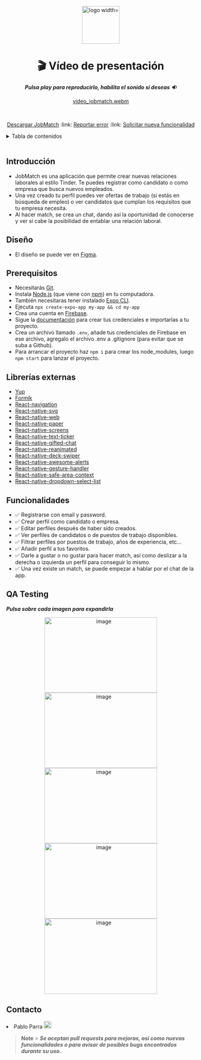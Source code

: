 <div align="center">
  <p align="center">   
    <image src="https://user-images.githubusercontent.com/98957023/222693439-c7cdb4da-89f0-414c-ac9e-f4a52cd5f800.png"        alt="logo width="200" height="100">
  </p>

# **:clapper: Vídeo de presentación**

**_Pulsa play para reproducirlo, habilita el sonido si deseas :sound:_**

[video_jobmatch.webm](https://user-images.githubusercontent.com/98957023/222695129-5df800a7-567a-4899-b8bc-4ab8f30e3b41.webm)

  <br />
  
  <p align="center">
    <a href="https://drive.google.com/file/d/1UD8evgeo8afK1Zifod-eAc6ROREokwjy/view?usp=share_link" target="_blank" rel="noopener noreferrer">Descargar JobMatch</a>
    :link:
    <a href="https://github.com/No-Country/C9-47-ft-ReactNative/issues" target="_blank">Reportar error</a>
    :link:
    <a href="https://github.com/No-Country/C9-47-ft-ReactNative/issues" target="_blank">Solicitar nueva funcionalidad</a>
  </p>
</div>

<details>
  <summary>Tabla de contenidos</summary>
  <ol>
    <li><a href="#introducción">Introducción</a></li>       
    <li><a href="#diseño">Diseño</a></li>   
    <li><a href="#prerequisitos">Prerequisitos</a></li>    
    <li><a href="#librerías-externas">Librerias externas</a></li>
    <li><a href="#funcionalidades">Funcionalidades</a></li>
    <li><a href="#qa-testing">QA Testing</a></li>
    <li><a href="#contacto">Contacto</a></li>
  </ol>
</details>

<br />

## Introducción

- JobMatch es una aplicación que permite crear nuevas relaciones laborales al estilo Tinder. Te puedes registrar como candidato o como empresa que busca nuevos empleados.
- Una vez creado tu perfil puedes ver ofertas de trabajo (si estás en búsqueda de empleo) o ver candidatos que cumplan los requisitos que tu empresa necesita.
- Al hacer match, se crea un chat, dando así la oportunidad de conocerse y ver si cabe la posibilidad de entablar una relación laboral.

## Diseño

- El diseño se puede ver en [Figma](https://www.figma.com/file/7LXyAnXTSPlwpIZfNyhl9T/JobMatch*?node-id=3%3A271&t=LuAB7656ZLoEoyh2-0).

## Prerequisitos

- Necesitarás [Git](https://git-scm.com).
- Instala [Node.js](https://nodejs.org/en/download/) (que viene con [npm](http://npmjs.com)) en tu computadora.
- También necesitaras tener instalado [Expo CLI](https://docs.expo.dev/workflow/expo-cli/).
- Ejecuta `npx create-expo-app my-app && cd my-app`
- Crea una cuenta en [Firebase](https://firebase.google.com/).
- Sigue la [documentación](https://firebase.google.com/docs/web/setup?hl=es-419) para crear tus credenciales e importarlas a tu proyecto.
- Crea un archivo llamado `.env`, añade tus credenciales de Firebase en ese archivo, agregalo el archivo .env a .gitignore (para evitar que se suba a Github).
- Para arrancar el proyecto haz `npm i` para crear los node_modules, luego `npm start` para lanzar el proyecto.
  <br />

## Librerías externas

- [Yup](https://github.com/jquense/yup)
- [Formik](https://formik.org/)
- [React-navigation](https://reactnavigation.org/)
- [React-native-svg](https://github.com/software-mansion/react-native-svg)
- [React-native-web](https://necolas.github.io/react-native-web/)
- [React-native-paper](https://reactnativepaper.com/)
- [React-native-screens](https://github.com/software-mansion/react-native-screens)
- [React-native-text-ticker](https://www.npmjs.com/package/react-native-text-ticker)
- [React-native-gifted-chat](https://github.com/FaridSafi/react-native-gifted-chat)
- [React-native-reanimated](https://docs.swmansion.com/react-native-reanimated/)
- [React-native-deck-swiper](https://www.npmjs.com/package/react-native-deck-swiper)
- [React-native-awesome-alerts](https://www.npmjs.com/package/react-native-awesome-alerts)
- [React-native-gesture-handler](https://docs.swmansion.com/react-native-gesture-handler/)
- [React-native-safe-area-context](https://github.com/th3rdwave/react-native-safe-area-context)
- [React-native-dropdown-select-list](https://www.npmjs.com/package/react-native-dropdown-select-list)

## Funcionalidades

- :white_check_mark: Registrarse con email y password.
- :white_check_mark: Crear perfil como candidato o empresa.
- :white_check_mark: Editar perfiles después de haber sido creados.
- :white_check_mark: Ver perfiles de candidatos o de puestos de trabajo disponibles.
- :white_check_mark: Filtrar perfiles por puestos de trabajo, años de experiencia, etc...
- :white_check_mark: Añadir perfil a tus favoritos.
- :white_check_mark: Darle a gustar o no gustar para hacer match, así como deslizar a la derecha o izquierda un perfil para conseguir lo mismo.
- :white_check_mark: Una vez existe un match, se puede empezar a hablar por el chat de la app.

## QA Testing

**_Pulsa sobre cada imagen para expandirla_**

<p align="center">
<img src="https://user-images.githubusercontent.com/98957023/222697406-0bb22d1b-6043-4a45-a59c-242f0125f619.png" alt="image" width="300" height="200" style="display:inline-block">
<img src="https://user-images.githubusercontent.com/98957023/222697646-82d6361c-0c67-4059-9392-8f5af16b6294.png" alt="image" width="300" height="200" style="display:inline-block">
<br />
<img src="https://user-images.githubusercontent.com/98957023/222697793-3c7fa65c-3a61-4343-9b9b-db03ebd9443c.png" alt="image" width="300" height="200" style="display:inline-block">
<img src="https://user-images.githubusercontent.com/98957023/222697915-a42296cb-7f74-4609-b39c-f56b82b1c10b.png" alt="image" width="300" height="200" style="display:inline-block">
<img src="https://user-images.githubusercontent.com/98957023/222697985-19974495-f79a-42e0-8021-89e4b6e7ab60.png" alt="image" width="300" height="200" style="display:inline-block">
</p>

## Contacto

<li>Pablo Parra  <a target="_blank" href="https://www.linkedin.com/in/pablo-parra-bcn/"><img  width="20px" height="20px" src="https://lh3.googleusercontent.com/drive-viewer/AJc5JmT3rEWw0KwxXzlpI_BpGFOCQmGN4Bxy53pidk-bfuo02PpRqwIXqZ9ISLN5Nk0AJOg2Z_7JqZA=w1265-h817" /></a></li>

> **Note** > **_Se aceptan pull requests para mejoras, así como nuevas funcionalidades o para avisar de posibles bugs encontrados durante su uso._**

